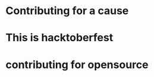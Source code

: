 
<div>
  <h1>
    Contributing for a cause</h1>
  </h1>
  </div>
<div>
  <div>
    <h1>This is hacktoberfest</h1>
  </div>
  <h1>
    contributing for opensource</h1>
  </h1>
  </div>

